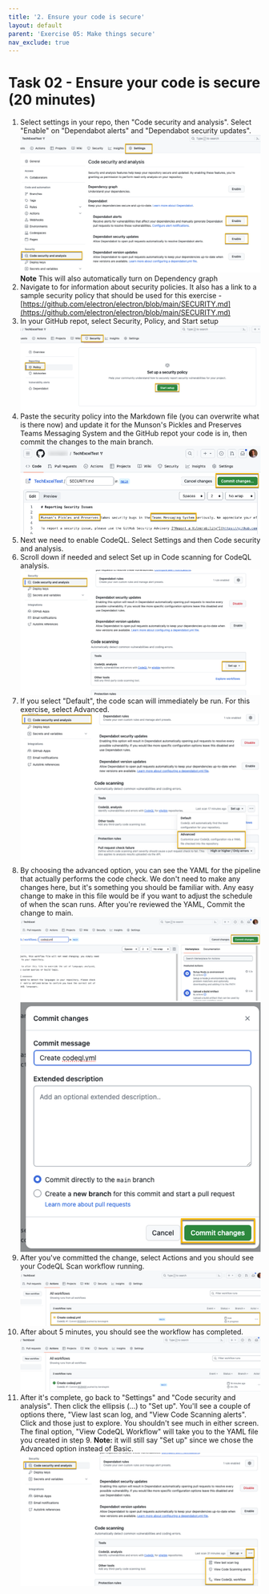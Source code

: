 ```yaml
---
title: '2. Ensure your code is secure'
layout: default
parent: 'Exercise 05: Make things secure'
nav_exclude: true
---
```


# Task 02 - Ensure your code is secure (20 minutes)

1. Select settings in your repo, then "Code security and analysis". Select "Enable" on "Dependabot alerts" and "Dependabot security updates".
    ![Enabled Dependabot alerts and security updates](../Media/EnableDependabot.png)
    **Note** This will also automatically turn on Dependency graph
2. Navigate to for information about security policies. It also has a link to a sample security policy that should be used for this exercise - [https://github.com/electron/electron/blob/main/SECURITY.md](https://github.com/electron/electron/blob/main/SECURITY.md)
3. In your GitHub repot, select Security, Policy, and Start setup
   ![Start the security policy setup](../Media/StartSecurityPolicySetup.png)
4. Paste the security policy into the Markdown file (you can overwrite what is there now) and update it for the Munson's Pickles and Preserves Teams Messaging System and the GitHub repot your code is in, then commit the changes to the main branch.
   ![Commit the updated security policy](../Media/CommitSecurityPolicy.png)
5. Next we need to enable CodeQL. Select Settings and then Code security and analysis.
6. Scroll down if needed and select Set up in Code scanning for CodeQL analysis.
    ![Setup CodeQL analysis](../Media/CodeQLAnalysisSetup.png)
7. If you select "Default", the code scan will immediately be run. For this exercise, select Advanced.
    ![Select Default](../Media/CodeQLAdvanced.png)
8. By choosing the advanced option, you can see the YAML for the pipeline that actually performs the code check. We don't need to make any changes here, but it's something you should be familiar with. Any easy change to make in this file would be if you want to adjust the schedule of when the scan runs. After you're reviewed the YAML, Commit the change to main.
    ![Commit the CodeQL YAML](../Media/CodeQLYAMLCommit.png)
    ![Commit the change](../Media/CodeQLCommitChange.png)
9. After you've committed the change, select Actions and you should see your CodeQL Scan workflow running.
    ![CodeQL scan running](../Media/CodeQLScanRunning.png)
10. After about 5 minutes, you should see the workflow has completed.
    ![Workflow complete](../Media/CodeQLWorkflowComplete.png)
11. After it's complete, go back to "Settings" and "Code security and analysis". Then click the ellipsis (...) to "Set up". You'll see a couple of options there, "View last scan log, and "View Code Scanning alerts". Click and those just to explore. You shouldn't see much in either screen. The final option, "View CodeQL Workflow" will take you to the YAML file you created in step 9. **Note:** it will still say "Set up" since we chose the Advanced option instead of Basic.
    ![View cod scanning results](../Media/CodeQLViewResults.png)
